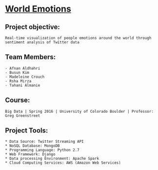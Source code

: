 # [World Emotions](http://emotion-map.us-west-2.elasticbeanstalk.com/index) 

## Project objective:
	Real-time visualization of people emotions around the world through sentiment analysis of Twitter data

## Team Members:
	- Afnan Aldhahri
	- Busun Kim
	- Madeleine Crouch
	- Rsha Mirza
	- Tahani Almanie

## Course:
	Big Data | Spring 2016 | University of Colorado Boulder | Professor: Greg Greenstreet


## Project Tools:
	* Data Source: Twitter Streaming API
	* NoSQL Database: MongoDB
	* Programming Language: Python 2.7
	* Web Framework: Django
	* Data processing Environment: Apache Spark
	* Cloud Computing Services: AWS (Amazon Web Services)
	
